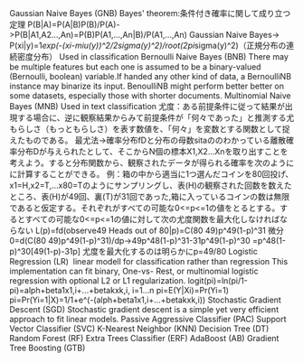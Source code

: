 Gaussian Naive Bayes (GNB)
  Bayes' theorem:条件付き確率に関して成り立つ定理
                  P(B|A)=P(A|B)P(B)/P(A)->P(B|A1,A2...,An)=P(B)P(A1,...,An|B)/P(A1,...,An)
  Gaussian Naive Bayes->
    P(xi|y)=1*exp(-(xi-miu(y))^2/2sigma(y)^2)/root(2pi*sigma(y)^2)（正規分布の連続密度分布）
  Used in classification
Bernoulli Naive Bayes (BNB)
  There may be multiple features but each one is assumed to be a binary-valued (Bernoulli, boolean) variable.If handed any other kind of data, a BernoulliNB instance may binarize its input.
  BenoulliNB might perform better better on some datasets, especially those with shorter documents.
Multinomial Naive Bayes (MNB)
  Used in text classification
  尤度：ある前提条件に従って結果が出現する場合に、逆に観察結果からみて前提条件が「何々であった」と推測する尤もらしさ（もっともらしさ）を表す数値を、「何々」を変数とする関数として捉えたものである。
  最尤法->確率分布fDと分布の母数sitaののわかっている離散確率分布Dが与えられたとして、そこからN個の標本X1,X2...Xnを取り出すことを考えよう。すると分布関数から、観察されたデータが得られる確率を次のようにに計算することができる。
  例：箱の中から適当に1つ選んだコインを80回投げ、x1=H,x2=T,...x80=Tのようにサンプリングし、表(H)の観察された回数を数えたところ、表(H)が49回、裏(T)が31回であった,箱に入っているコインの数は無限であると仮定する。それぞれがすべての可能な0<=p<=1の値をとるとする。するとすべての可能な0<=p<=1の値に対して次の尤度関数を最大化しなければならない
  L(p)=fd(observe49 Heads out of 80|p)=C(80 49)p^49(1-p)^31
  微分
  0=d(C(80 49)p^49(1-p)^31)/dp->49p^48(1-p)^31-31p^49(1-p)^30
   =p^48(1-p)^30[49(1-p)-31p]
   尤度を最大化するのは明らかにp=49/80
Logistic Regression (LR)
  linear modell for classification rather than regression
  This implementation can fit binary, One-vs- Rest, or multinomial logistic regression with optional L2 or L1 regularization.
  logit(pi)=ln(pi/1-pi)=alph+beta1x1,i+...+betakxk,i, i=1...n
  pi=E(Y|Xi)=Pr(Yi=1)
  pi=Pr(Yi=1|X)=1/1+e^(-(alph+beta1x1,i+...+betakxk,i))
Stochastic Gradient Descent (SGD)
  Stochastic gradient descent is a simple yet very efficient approach to fit linear models.
Passive Aggressive Classifier (PAC)
Support Vector Classifier (SVC)
K-Nearest Neighbor (KNN)
Decision Tree (DT)
Random Forest (RF)
Extra Trees Classifier (ERF)
AdaBoost (AB)
Gradient Tree Boosting (GTB)
